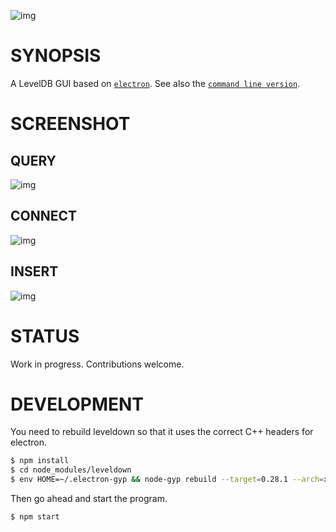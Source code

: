 ![img](/assets/img/leveldb.png)

# SYNOPSIS
A LevelDB GUI based on [`electron`][1]. See also the [`command line version`][0].

# SCREENSHOT

## QUERY
![img](/docs/screenshot1.png)

## CONNECT
![img](/docs/screenshot2.png)

## INSERT
![img](/docs/screenshot3.png)

# STATUS
Work in progress. Contributions welcome.

# DEVELOPMENT
You need to rebuild leveldown so that it uses the correct C++ headers for electron.

```bash
$ npm install
$ cd node_modules/leveldown
$ env HOME=~/.electron-gyp && node-gyp rebuild --target=0.28.1 --arch=x64 --dist-url=https://atom.io/download/atom-shell
```

Then go ahead and start the program.
```bash
$ npm start
```

[0]:https://github.com/hij1nx/lev
[1]:https://github.com/atom/atom-shell
